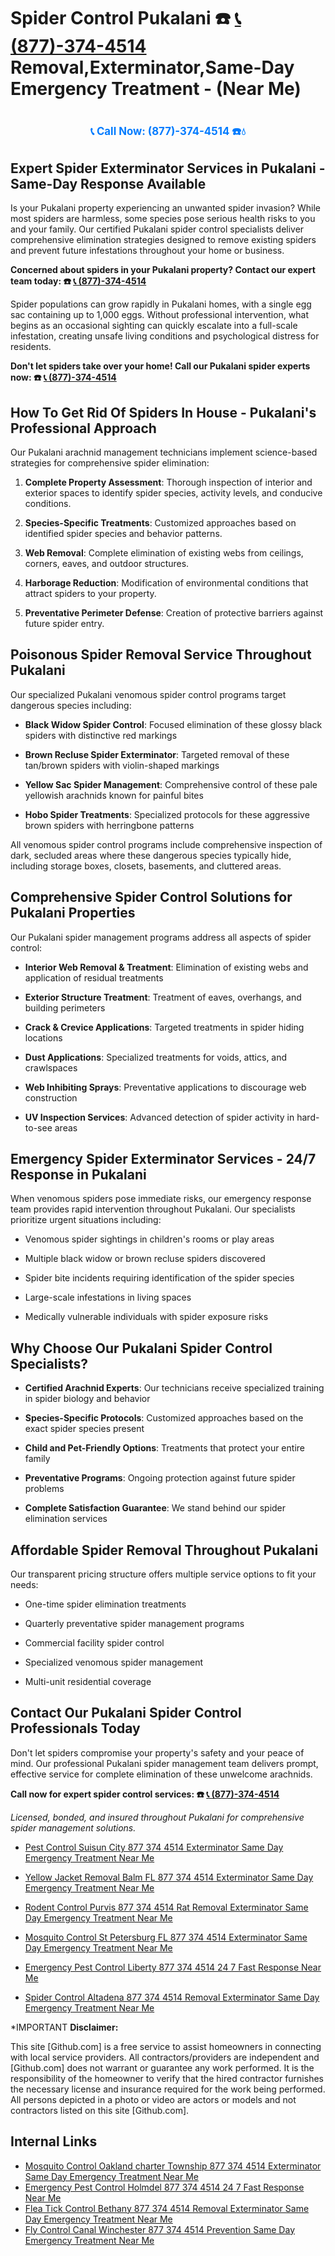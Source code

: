 # Spider Control Pukalani ☎️ [📞 (877)-374-4514](https://pest-control-4514.netlify.app) Removal,Exterminator,Same-Day Emergency Treatment - (Near Me)
# 

<p align="center" style="font-size: 1.2em; font-weight: bold; margin: 20px 0;">
  <a href="https://pest-control-4514.netlify.app" target="_blank" style="color: #007BFF; text-decoration: none;">📞 Call Now: (877)-374-4514 ☎️💧</a>
</p>

## Expert Spider Exterminator Services in Pukalani - Same-Day Response Available

Is your Pukalani property experiencing an unwanted spider invasion? While most spiders are harmless, some species pose serious health risks to you and your family. Our certified Pukalani spider control specialists deliver comprehensive elimination strategies designed to remove existing spiders and prevent future infestations throughout your home or business.

**Concerned about spiders in your Pukalani property? Contact our expert team today: ☎️ [📞 (877)-374-4514](https://pest-control-4514.netlify.app)**

Spider populations can grow rapidly in Pukalani homes, with a single egg sac containing up to 1,000 eggs. Without professional intervention, what begins as an occasional sighting can quickly escalate into a full-scale infestation, creating unsafe living conditions and psychological distress for residents.

**Don't let spiders take over your home! Call our Pukalani spider experts now: ☎️ [📞 (877)-374-4514](https://pest-control-4514.netlify.app)**

## How To Get Rid Of Spiders In House - Pukalani's Professional Approach

Our Pukalani arachnid management technicians implement science-based strategies for comprehensive spider elimination:

1. **Complete Property Assessment**: Thorough inspection of interior and exterior spaces to identify spider species, activity levels, and conducive conditions.

2. **Species-Specific Treatments**: Customized approaches based on identified spider species and behavior patterns.

3. **Web Removal**: Complete elimination of existing webs from ceilings, corners, eaves, and outdoor structures.

4. **Harborage Reduction**: Modification of environmental conditions that attract spiders to your property.

5. **Preventative Perimeter Defense**: Creation of protective barriers against future spider entry.

## Poisonous Spider Removal Service Throughout Pukalani

Our specialized Pukalani venomous spider control programs target dangerous species including:

- **Black Widow Spider Control**: Focused elimination of these glossy black spiders with distinctive red markings

- **Brown Recluse Spider Exterminator**: Targeted removal of these tan/brown spiders with violin-shaped markings

- **Yellow Sac Spider Management**: Comprehensive control of these pale yellowish arachnids known for painful bites

- **Hobo Spider Treatments**: Specialized protocols for these aggressive brown spiders with herringbone patterns

All venomous spider control programs include comprehensive inspection of dark, secluded areas where these dangerous species typically hide, including storage boxes, closets, basements, and cluttered areas.

## Comprehensive Spider Control Solutions for Pukalani Properties

Our Pukalani spider management programs address all aspects of spider control:

- **Interior Web Removal & Treatment**: Elimination of existing webs and application of residual treatments

- **Exterior Structure Treatment**: Treatment of eaves, overhangs, and building perimeters

- **Crack & Crevice Applications**: Targeted treatments in spider hiding locations

- **Dust Applications**: Specialized treatments for voids, attics, and crawlspaces

- **Web Inhibiting Sprays**: Preventative applications to discourage web construction

- **UV Inspection Services**: Advanced detection of spider activity in hard-to-see areas

## Emergency Spider Exterminator Services - 24/7 Response in Pukalani

When venomous spiders pose immediate risks, our emergency response team provides rapid intervention throughout Pukalani. Our specialists prioritize urgent situations including:

- Venomous spider sightings in children's rooms or play areas

- Multiple black widow or brown recluse spiders discovered

- Spider bite incidents requiring identification of the spider species

- Large-scale infestations in living spaces

- Medically vulnerable individuals with spider exposure risks

## Why Choose Our Pukalani Spider Control Specialists?

- **Certified Arachnid Experts**: Our technicians receive specialized training in spider biology and behavior

- **Species-Specific Protocols**: Customized approaches based on the exact spider species present

- **Child and Pet-Friendly Options**: Treatments that protect your entire family

- **Preventative Programs**: Ongoing protection against future spider problems

- **Complete Satisfaction Guarantee**: We stand behind our spider elimination services

## Affordable Spider Removal Throughout Pukalani

Our transparent pricing structure offers multiple service options to fit your needs:

- One-time spider elimination treatments

- Quarterly preventative spider management programs

- Commercial facility spider control

- Specialized venomous spider management

- Multi-unit residential coverage

## Contact Our Pukalani Spider Control Professionals Today

Don't let spiders compromise your property's safety and your peace of mind. Our professional Pukalani spider management team delivers prompt, effective service for complete elimination of these unwelcome arachnids.

**Call now for expert spider control services: ☎️ [📞 (877)-374-4514](https://pest-control-4514.netlify.app)**

*Licensed, bonded, and insured throughout Pukalani for comprehensive spider management solutions.*


- [Pest Control Suisun City 877 374 4514 Exterminator Same Day Emergency Treatment Near Me](https://github.com/allyoucaneatsushiin/pest-control/blob/main/Pest-Control-Suisun-City-877-374-4514-Exterminator-Same-Day-Emergency-Treatment-Near-Me.md)
- [Yellow Jacket Removal Balm FL 877 374 4514 Exterminator Same Day Emergency Treatment Near Me](https://github.com/allyoucaneatsushiin/pest-control/blob/main/Yellow-Jacket-Removal-Balm-FL-877-374-4514-Exterminator-Same-Day-Emergency-Treatment-Near-Me.md)
- [Rodent Control Purvis 877 374 4514 Rat Removal Exterminator Same Day Emergency Treatment Near Me](https://github.com/allyoucaneatsushiin/pest-control/blob/main/Rodent-Control-Purvis-877-374-4514-Rat-Removal-Exterminator-Same-Day-Emergency-Treatment-Near-Me.md)


- [Mosquito Control St Petersburg FL 877 374 4514 Exterminator Same Day Emergency Treatment Near Me](https://github.com/allyoucaneatsushiin/pest-control/blob/main/Mosquito-Control-St-Petersburg-FL-877-374-4514-Exterminator-Same-Day-Emergency-Treatment-Near-Me.md)
- [Emergency Pest Control Liberty 877 374 4514 24 7 Fast Response Near Me](https://github.com/allyoucaneatsushiin/pest-control/blob/main/Emergency-Pest-Control-Liberty-877-374-4514-24-7-Fast-Response-Near-Me.md)
- [Spider Control Altadena 877 374 4514 Removal Exterminator Same Day Emergency Treatment Near Me](https://github.com/allyoucaneatsushiin/pest-control/blob/main/Spider-Control-Altadena-877-374-4514-Removal-Exterminator-Same-Day-Emergency-Treatment-Near-Me.md)


*IMPORTANT **Disclaimer:**  

This site [Github.com] is a free service to assist homeowners in connecting with local service providers. All contractors/providers are independent and [Github.com] does not warrant or guarantee any work performed. It is the responsibility of the homeowner to verify that the hired contractor furnishes the necessary license and insurance required for the work being performed. All persons depicted in a photo or video are actors or models and not contractors listed on this site [Github.com].


## Internal Links
- [Mosquito Control Oakland charter Township 877 374 4514 Exterminator Same Day Emergency Treatment Near Me](https://github.com/allyoucaneatsushiin/pest-control/blob/main/Mosquito-Control-Oakland-charter-Township-877-374-4514-Exterminator-Same-Day-Emergency-Treatment-Near-Me.md)
- [Emergency Pest Control Holmdel 877 374 4514 24 7 Fast Response Near Me](https://github.com/allyoucaneatsushiin/pest-control/blob/main/Emergency-Pest-Control-Holmdel-877-374-4514-24-7-Fast-Response-Near-Me.md)
- [Flea Tick Control Bethany 877 374 4514 Removal Exterminator Same Day Emergency Treatment Near Me](https://github.com/allyoucaneatsushiin/pest-control/blob/main/Flea-Tick-Control-Bethany-877-374-4514-Removal-Exterminator-Same-Day-Emergency-Treatment-Near-Me.md)
- [Fly Control Canal Winchester 877 374 4514 Prevention Same Day Emergency Treatment Near Me](https://github.com/allyoucaneatsushiin/pest-control/blob/main/Fly-Control-Canal-Winchester-877-374-4514-Prevention-Same-Day-Emergency-Treatment-Near-Me.md)
